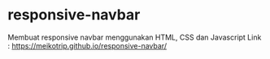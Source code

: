 # responsive-navbar
Membuat responsive navbar menggunakan HTML, CSS dan Javascript
Link : https://meikotrip.github.io/responsive-navbar/
